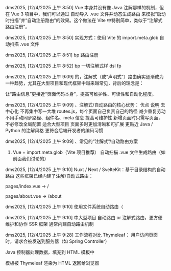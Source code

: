 

dms2025, [12/4/2025 上午 8:50]
Vue 本身并没有像 Java 注解那样的机制，但在 Vue 3 项目中，我们可以通过 自动导入 .vue 文件并动态生成路由 来模拟“启动时扫描”并“自动注册路由”的效果。这个做法在 Vite 中特别简单，类似于“注解式路由注册”。

dms2025, [12/4/2025 上午 8:50]
实现方式：使用 Vite 的 import.meta.glob 自动扫描 .vue 文件

dms2025, [12/4/2025 上午 8:51]
bp 路由注册

dms2025, [12/4/2025 上午 8:52]
bp 一切注解式样  dsl  fp

dms2025, [12/4/2025 上午 9:09]
的，注解式（或“声明式”）路由确实逐渐成为一种趋势，尤其在大型项目和现代框架中越来越常见，背后的理念是：

让“路由信息”更接近“页面代码本身”，提高可维护性、可读性和自动化程度。

dms2025, [12/4/2025 上午 9:09]
、注解式/自动路由的核心优势：
优点 说明
去中心化 不再集中写一大堆 routes.js，每个页面自己负责自己的路径
减少重复劳动 不用手动同步路径、组件名、meta 信息
提高可维护性 新增页面时只需写页面，不必修改全局配置
适合大型项目 页面多时更加清晰和可扩展
更贴近 Java / Python 的注解风格 更符合后端开发者的编码习惯

dms2025, [12/4/2025 上午 9:09]
、常见的“注解式”/自动路由方案
1. Vue + import.meta.glob（Vite 项目推荐）
   自动扫描 .vue 文件生成路由（如前面我们讨论的）

dms2025, [12/4/2025 上午 9:10]
Nuxt / Next / SvelteKit：基于目录结构的自动路由
这些框架已经内建了注解/自动式路由：

pages/index.vue → /

pages/about.vue → /about

dms2025, [12/4/2025 上午 9:10]
使用文件系统自动路由（

dms2025, [12/4/2025 上午 9:10]
中大型项目 自动路由 or 注解式路由，更方便维护和协作
SSR 框架 通常内建自动路由机制

dms2025, [12/4/2025 上午 9:28]
工作流程对比
Thymeleaf：
用户访问页面时，请求会被发送到服务器（如 Spring Controller）

Java 控制器处理数据，填充到 HTML 模板中

模板被 Thymeleaf 渲染为 HTML 返回给浏览器